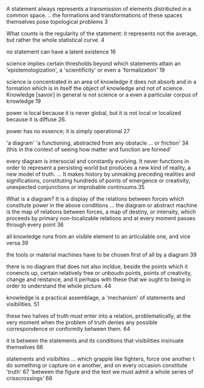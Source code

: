 A statement always represents a transmission of elements distributed in a common space. .. the formations and transformations of these spaces themselves pose topological problems 3

What counts is the regularity of the statement: it represents not the average, but rather the whole statistical curve. 4

no statement can have a latent existence 16

science implies certain thresholds beyond which statements attain an 'epistemologization', a 'scientificity' or even a 'formalization' 19

science is concentrated in an area of knowledge it does not absorb and in a formation which is in itself the object of knowledge and not of science. Knowledge [savoir] in general is not science or a even a particular corpus of knowledge 19

power is local because it is never global, but it is not local or localized because it is diffuse 26. 

power has no essence; it is simply operational 27

'a diagram' 'a functioning, abstracted from any obstacle ... or friction' 34
(this in the context of seeing how matter and function are formed'

every diagram is intersocial and constantly evolving. It never functions in order to represent a persisting world but produces a new kind of reality, a new model of truth. ... It makes history by unmaking preceding realities and significations, constituting hundreds of points of emergence or creativity, unexpected conjunctions or improbable continuums.35

What is a diagram? It is a display of the relations between forces which constitute power in the above conditions ... the diagram or abstract machine is the map of relations between forces, a map of destiny, or intensity, which proceeds by primary non-localizable relations and at every moment passes through every point 36

all knowledge runs from an visible element to an articulable one, and vice versa 39

the tools or material machines have to be chosen first of all by a diagram 39

there is no diagram that does not also incldue, beside the points which it conencts up, certain relatively free or unboudn points, points of creativity, change and reistance, and it perhaps with these that we ought to being in order to understand the whole picture. 44

knowledge is a practical assemblage, a 'mechanism' of statements and visibilities. 51

these two halves of truth must enter into a relation, problematically, at the very moment when the problem of truth denies any possible correspondence or conformity between them. 64

it is between the statements and its conditions that visibilities insinuate themselves 66

statements and visibilties ... which grapple like fighters, force one another t do something or capture on e another, and on every occasion constitute 'truth' 67
'between the figure and the text we must admit a whole series of crisscrossings' 66
